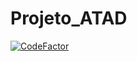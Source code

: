 # Projeto_ATAD

[![CodeFactor](https://www.codefactor.io/repository/github/tomasbarroso2000/projeto_atad/badge/master?s=1b2fe1747ac814456e005360a5b16a917581bb4f)](https://www.codefactor.io/repository/github/tomasbarroso2000/projeto_atad/overview/master)
